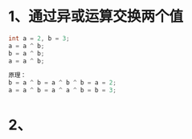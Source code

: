 # 1、通过异或运算交换两个值
```java
int a = 2, b = 3;
a = a ^ b;
b = a ^ b;
a = a ^ b;

原理：
b = a ^ b = a ^ b ^ b = a = 2;
a = a ^ b = a ^ a ^ b = b = 3;
```
# 2、
